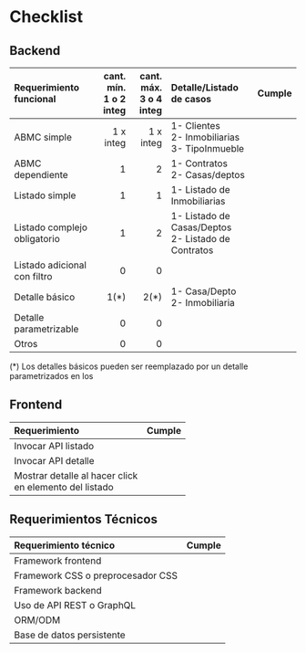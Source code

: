 # Checklist

## Backend

|Requerimiento funcional|cant. mín.<br>1 o 2 integ|cant. máx.<br>3 o 4 integ|Detalle/Listado de casos|Cumple|
|:-|-:|-:|:-|-|
|ABMC simple|1 x integ|1 x integ|1- Clientes<br>2- Inmobiliarias<br>3- TipoInmueble
|ABMC dependiente|1|2|1- Contratos <br> 2- Casas/deptos
|Listado simple|1|1|1- Listado de Inmobiliarias
|Listado complejo obligatorio|1|2|1- Listado de Casas/Deptos <br>2- Listado de Contratos
|Listado adicional con filtro|0|0|
|Detalle básico|1(*)|2(*)|1- Casa/Depto <br> 2- Inmobiliaria
|Detalle parametrizable|0|0|
|Otros|0|0|

(\*) Los detalles básicos pueden ser reemplazado por un detalle parametrizados en los

## Frontend

|Requerimiento|Cumple|
|:-|-|
|Invocar API listado||
|Invocar API detalle||
|Mostrar detalle al hacer click <br>en elemento del listado||

## Requerimientos Técnicos

|Requerimiento técnico|Cumple|
|:-|-|
|Framework frontend||
|Framework CSS o preprocesador CSS||
|Framework backend||
|Uso de API REST o GraphQL||
|ORM/ODM||
|Base de datos persistente||
